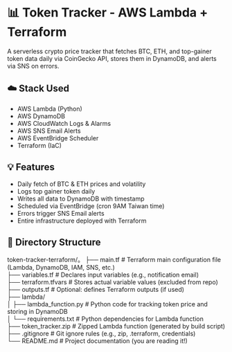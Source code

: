 # 📊 Token Tracker - AWS Lambda + Terraform

A serverless crypto price tracker that fetches BTC, ETH, and top-gainer token data daily via CoinGecko API, stores them in DynamoDB, and alerts via SNS on errors.

## ☁️ Stack Used

- AWS Lambda (Python)
- AWS DynamoDB
- AWS CloudWatch Logs & Alarms
- AWS SNS Email Alerts
- AWS EventBridge Scheduler
- Terraform (IaC)

## 💡 Features

- Daily fetch of BTC & ETH prices and volatility
- Logs top gainer token daily
- Writes all data to DynamoDB with timestamp
- Scheduled via EventBridge (cron 9AM Taiwan time)
- Errors trigger SNS Email alerts
- Entire infrastructure deployed with Terraform

## 📁 Directory Structure
token-tracker-terraform/。
├── main.tf                   # Terraform main configuration file (Lambda, DynamoDB, IAM, SNS, etc.)  
├── variables.tf              # Declares input variables (e.g., notification email)  
├── terraform.tfvars          # Stores actual variable values (excluded from repo)  
├── outputs.tf                # Optional: defines Terraform outputs (if used)  
├── lambda/  
│   ├── lambda_function.py    # Python code for tracking token price and storing in DynamoDB  
│   └── requirements.txt      # Python dependencies for Lambda function  
├── token_tracker.zip         # Zipped Lambda function (generated by build script)  
├── .gitignore                # Git ignore rules (e.g., zip, .terraform, credentials)  
└── README.md                 # Project documentation (you are reading it!)  


